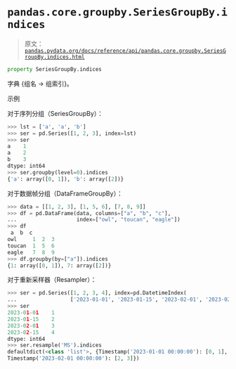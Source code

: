 # `pandas.core.groupby.SeriesGroupBy.indices`

> 原文：[`pandas.pydata.org/docs/reference/api/pandas.core.groupby.SeriesGroupBy.indices.html`](https://pandas.pydata.org/docs/reference/api/pandas.core.groupby.SeriesGroupBy.indices.html)

```py
property SeriesGroupBy.indices
```

字典 {组名 -> 组索引}。

示例

对于序列分组（SeriesGroupBy）：

```py
>>> lst = ['a', 'a', 'b']
>>> ser = pd.Series([1, 2, 3], index=lst)
>>> ser
a    1
a    2
b    3
dtype: int64
>>> ser.groupby(level=0).indices
{'a': array([0, 1]), 'b': array([2])} 
```

对于数据帧分组（DataFrameGroupBy）：

```py
>>> data = [[1, 2, 3], [1, 5, 6], [7, 8, 9]]
>>> df = pd.DataFrame(data, columns=["a", "b", "c"],
...                   index=["owl", "toucan", "eagle"])
>>> df
 a  b  c
owl     1  2  3
toucan  1  5  6
eagle   7  8  9
>>> df.groupby(by=["a"]).indices
{1: array([0, 1]), 7: array([2])} 
```

对于重新采样器（Resampler）：

```py
>>> ser = pd.Series([1, 2, 3, 4], index=pd.DatetimeIndex(
...                 ['2023-01-01', '2023-01-15', '2023-02-01', '2023-02-15']))
>>> ser
2023-01-01    1
2023-01-15    2
2023-02-01    3
2023-02-15    4
dtype: int64
>>> ser.resample('MS').indices
defaultdict(<class 'list'>, {Timestamp('2023-01-01 00:00:00'): [0, 1],
Timestamp('2023-02-01 00:00:00'): [2, 3]}) 
```
